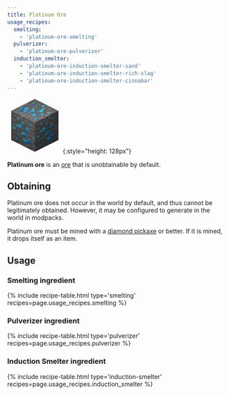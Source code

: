 ```yaml
---
title: Platinum Ore
usage_recipes:
  smelting:
    - 'platinum-ore-smelting'
  pulverizer:
    - 'platinum-ore-pulverizer'
  induction_smelter:
    - 'platinum-ore-induction-smelter-sand'
    - 'platinum-ore-induction-smelter-rich-slag'
    - 'platinum-ore-induction-smelter-cinnabar'
---
```


![Platinum Ore](/assets/images/thermal-foundation/ore-platinum.png){:style="height: 128px"}


**Platinum ore** is an [ore](https://minecraft.gamepedia.com/Ore) that is
unobtainable by default.


Obtaining
---------
Platinum ore does not occur in the world by default, and thus cannot be
legitimately obtained. However, it may be configured to generate in the world in
modpacks.

Platinum ore must be mined with a [diamond
pickaxe](https://minecraft.gamepedia.com/Pickaxe) or better. If it is mined, it
drops itself as an item.


Usage
-----

### Smelting ingredient
{% include recipe-table.html type='smelting' recipes=page.usage_recipes.smelting %}

### Pulverizer ingredient
{% include recipe-table.html type='pulverizer' recipes=page.usage_recipes.pulverizer %}

### Induction Smelter ingredient
{% include recipe-table.html type='induction-smelter' recipes=page.usage_recipes.induction_smelter %}
